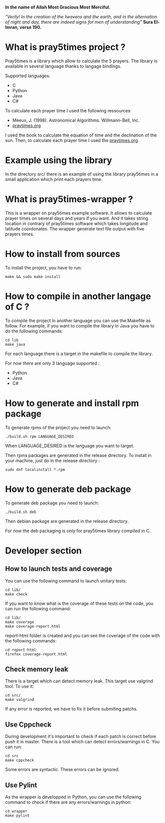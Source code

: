 **In the name of Allah Most Gracious Most Merciful.**

*"Verily! In the creation of the heavens and the earth, and in the
alternation of night and day, there are indeed signs for men of
understanding"* **Sura El-Imran, verse 190.**

# What is pray5times project ?

Pray5times is a library which allow to calculate the 5 prayers. The library is
available in several language thanks to langage bindings.

Supported languages:
- C
- Python
- Java
- C#

To calculate each prayer time I used the following ressources:

- Meeus, J. (1998). Astronomical Algorithms. Willmann-Bell, Inc.
- [praytimes.org](http://praytimes.org/wiki/Prayer_Times_Calculation)

I used the book to calculate the equation of time and the declination of the
sun. Then, to calculate each prayer time I used the
[praytimes.org](http://praytimes.org/wiki/Prayer_Times_Calculation).

# Example using the library

In the directory src/ there is an example of using the library pray5times in a
small application which print each prayers time.

# What is pray5times-wrapper ?

This is a wrapper on pray5times example software. It allows to calculate prayer times on
several days and years if you want. And it takes string location in contrary of
pray5times software which takes longitude and latitude coordonates. The wrapper
generate text file output with five prayers times.

# How to install from sources

To install the project, you have to run:

`make && sudo make install`

# How to compile in another langage of C ?

To compile the project in another language you can use the Makefile as follow.
For example, if you want to compile the library in Java you have to do the
following commands:

```
cd lib
make java
```

For each language there is a target in the makefile to compile the library.

For now there are only 3 language supported :
- Python
- Java
- C#

# How to generate and install rpm package

To generate rpms of the project you need to launch:

`./build.sh rpm LANGUAGE_DESIRED`

When LANGUAGE_DESIRED is the language you want to target.

Then rpms packages are generated in the release directory.
To install in your machine, just do in the release directory :

`sudo dnf localinstall *.rpm`

# How to generate deb package

To generate deb package you need to launch:

`./build.sh deb`

Then debian package are generated in the release directory.

For now the deb packaging is only for pray5times library compiled
in C.

# Developer section
## How to launch tests and coverage

You can use the following command to launch unitary tests:

```
cd lib/
make check
```

If you want to know what is the coverage of these tests on the code, you can
run the following command:

```
cd lib/
make coverage
make coverage-report.html
```

report-html folder is created and you can see the coverage of the code with
the following commands:

```
cd report-html
firefox coverage-report.html
```

## Check memory leak

There is a target which can detect memory leak. This target use valgrind tool.
To use it:

```
cd src/
make valgrind
```
If any error is reported, we have to fix it before submiting patchs.

## Use Cppcheck

During development it's important to check if each patch is correct before push
it in master. There is a tool which can detect errors/warnings in C.
You can run:

```
cd src
make cppcheck
```

Some errors are syntactic. These errors can be ignored.

## Use Pylint

As the wrapper is developped in Python, you can use the following command to
check if there are any errors/warnings in python:

```
cd wrapper
make pylint
```
